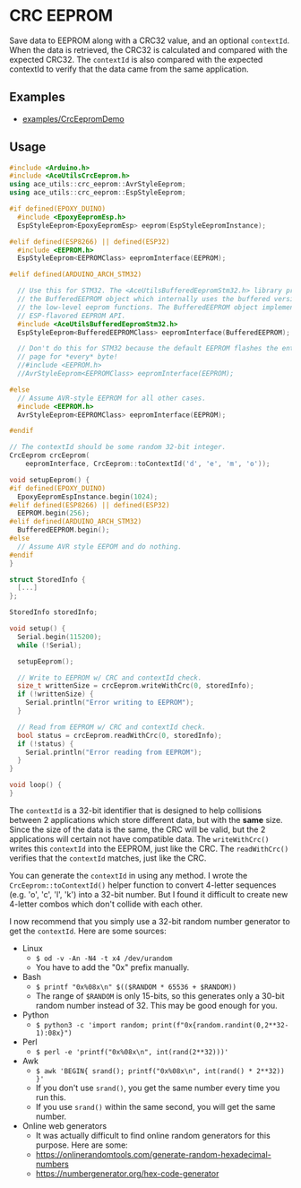 # CRC EEPROM

Save data to EEPROM along with a CRC32 value, and an optional `contextId`. When
the data is retrieved, the CRC32 is calculated and compared with the expected
CRC32. The `contextId` is also compared with the expected contextId to verify
that the data came from the same application.

## Examples

* [examples/CrcEepromDemo](../../examples/CrcEepromDemo)

## Usage

```C++
#include <Arduino.h>
#include <AceUtilsCrcEeprom.h>
using ace_utils::crc_eeprom::AvrStyleEeprom;
using ace_utils::crc_eeprom::EspStyleEeprom;

#if defined(EPOXY_DUINO)
  #include <EpoxyEepromEsp.h>
  EspStyleEeprom<EpoxyEepromEsp> eeprom(EspStyleEepromInstance);

#elif defined(ESP8266) || defined(ESP32)
  #include <EEPROM.h>
  EspStyleEeprom<EEPROMClass> eepromInterface(EEPROM);

#elif defined(ARDUINO_ARCH_STM32)

  // Use this for STM32. The <AceUtilsBufferedEepromStm32.h> library provides
  // the BufferedEEPROM object which internally uses the buffered versions of
  // the low-level eeprom functions. The BufferedEEPROM object implements the
  // ESP-flavored EEPROM API.
  #include <AceUtilsBufferedEepromStm32.h>
  EspStyleEeprom<BufferedEEPROMClass> eepromInterface(BufferedEEPROM);

  // Don't do this for STM32 because the default EEPROM flashes the entire
  // page for *every* byte!
  //#include <EEPROM.h>
  //AvrStyleEeprom<EEPROMClass> eepromInterface(EEPROM);

#else
  // Assume AVR-style EEPROM for all other cases.
  #include <EEPROM.h>
  AvrStyleEeprom<EEPROMClass> eepromInterface(EEPROM);

#endif

// The contextId should be some random 32-bit integer.
CrcEeprom crcEeprom(
    eepromInterface, CrcEeprom::toContextId('d', 'e', 'm', 'o'));

void setupEeprom() {
#if defined(EPOXY_DUINO)
  EpoxyEepromEspInstance.begin(1024);
#elif defined(ESP8266) || defined(ESP32)
  EEPROM.begin(256);
#elif defined(ARDUINO_ARCH_STM32)
  BufferedEEPROM.begin();
#else
  // Assume AVR style EEPOM and do nothing.
#endif
}

struct StoredInfo {
  [...]
};

StoredInfo storedInfo;

void setup() {
  Serial.begin(115200);
  while (!Serial);

  setupEeprom();

  // Write to EEPROM w/ CRC and contextId check.
  size_t writtenSize = crcEeprom.writeWithCrc(0, storedInfo);
  if (!writtenSize) {
    Serial.println("Error writing to EEPROM");
  }

  // Read from EEPROM w/ CRC and contextId check.
  bool status = crcEeprom.readWithCrc(0, storedInfo);
  if (!status) {
    Serial.println("Error reading from EEPROM");
  }
}

void loop() {
}
```

The `contextId` is a 32-bit identifier that is designed to help collisions
between 2 applications which store different data, but with the **same** size.
Since the size of the data is the same, the CRC will be valid, but the 2
applications will certain not have compatible data. The `writeWithCrc()` writes
this `contextId` into the EEPROM, just like the CRC. The `readWithCrc()`
verifies that the `contextId` matches, just like the CRC.

You can generate the `contextId` in using any method. I wrote the
`CrcEeprom::toContextId()` helper function to convert 4-letter sequences (e.g.
'o', 'c', 'l', 'k') into a 32-bit number. But I found it difficult to create new
4-letter combos which don't collide with each other.

I now recommend that you simply use a 32-bit random number generator to get
the `contextId`. Here are some sources:

* Linux
    * `$ od -v -An -N4 -t x4 /dev/urandom`
    * You have to add the "0x" prefix manually.
* Bash
    * `$ printf "0x%08x\n" $(($RANDOM * 65536 + $RANDOM))`
    * The range of `$RANDOM` is only 15-bits, so this generates only a 30-bit
      random number instead of 32. This may be good enough for you.
* Python
    * `$ python3 -c 'import random; print(f"0x{random.randint(0,2**32-1):08x}")`
* Perl
    * `$ perl -e 'printf("0x%08x\n", int(rand(2**32)))'`
* Awk
    * `$ awk 'BEGIN{ srand(); printf("0x%08x\n", int(rand() * 2**32)) }'`
    * If you don't use `srand()`, you get the same number every time you run
      this.
    * If you use `srand()` within the same second, you will get the same number.
* Online web generators
    * It was actually difficult to find online random generators for this
      purpose. Here are some:
    * https://onlinerandomtools.com/generate-random-hexadecimal-numbers
    * https://numbergenerator.org/hex-code-generator
